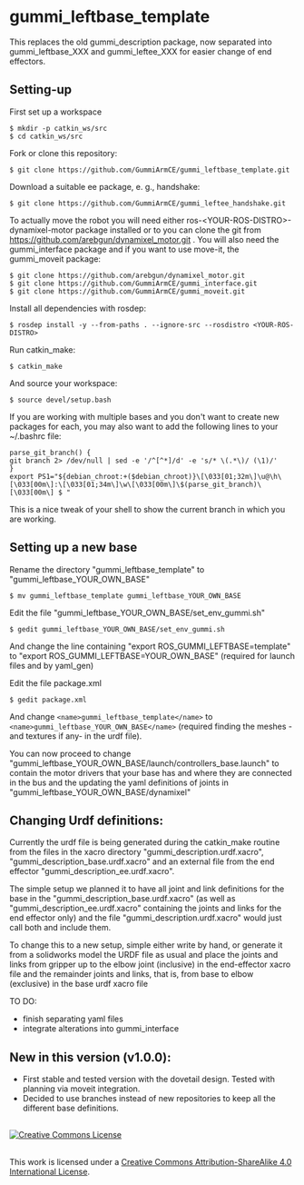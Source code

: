 # gummi_leftbase_template

This replaces the old gummi_description package, now separated into gummi_leftbase_XXX and gummi_leftee_XXX for easier change of end effectors.

## Setting-up

First set up a workspace

    $ mkdir -p catkin_ws/src
    $ cd catkin_ws/src

Fork or clone this repository:

`$ git clone https://github.com/GummiArmCE/gummi_leftbase_template.git`

Download a suitable ee package, e. g., handshake:

`$ git clone https://github.com/GummiArmCE/gummi_leftee_handshake.git`

To actually move the robot you will need either ros-\<YOUR-ROS-DISTRO\>-dynamixel-motor package installed or to you can clone the git from https://github.com/arebgun/dynamixel_motor.git . You will also need the gummi_interface package and if you want to use move-it, the gummi_moveit package:

    $ git clone https://github.com/arebgun/dynamixel_motor.git
    $ git clone https://github.com/GummiArmCE/gummi_interface.git
    $ git clone https://github.com/GummiArmCE/gummi_moveit.git

Install all dependencies with rosdep:

`$ rosdep install -y --from-paths . --ignore-src --rosdistro <YOUR-ROS-DISTRO>`

Run catkin_make:

`$ catkin_make`

And source your workspace:

`$ source devel/setup.bash`

If you are working with multiple bases and you don't want to create new packages for each, you may also want to add the following lines to your ~/.bashrc file:

    parse_git_branch() {
    git branch 2> /dev/null | sed -e '/^[^*]/d' -e 's/* \(.*\)/ (\1)/'
    }
    export PS1="${debian_chroot:+($debian_chroot)}\[\033[01;32m\]\u@\h\[\033[00m\]:\[\033[01;34m\]\w\[\033[00m\]\$(parse_git_branch)\[\033[00m\] $ "

This is a nice tweak of your shell to show the current branch in which you are working.

## Setting up a new base

Rename the directory "gummi_leftbase_template" to "gummi_leftbase_YOUR_OWN_BASE"

`$ mv gummi_leftbase_template gummi_leftbase_YOUR_OWN_BASE`

Edit the file "gummi_leftbase_YOUR_OWN_BASE/set_env_gummi.sh"

`$ gedit gummi_leftbase_YOUR_OWN_BASE/set_env_gummi.sh`

And change the line containing "export ROS_GUMMI_LEFTBASE=template" to "export ROS_GUMMI_LEFTBASE=YOUR_OWN_BASE" (required for launch files and by yaml_gen)

Edit the file package.xml

`$ gedit package.xml`

And change `<name>gummi_leftbase_template</name>` to  `<name>gummi_leftbase_YOUR_OWN_BASE</name>` (required finding the meshes - and textures if any- in the urdf file).

You can now proceed to change "gummi_leftbase_YOUR_OWN_BASE/launch/controllers_base.launch" to contain the motor drivers that your base has and where they are connected in the bus and the updating the yaml definitions of joints in "gummi_leftbase_YOUR_OWN_BASE/dynamixel"

## Changing Urdf definitions:

Currently the urdf file is being generated during the catkin_make routine from the files in the xacro directory "gummi_description.urdf.xacro", "gummi_description_base.urdf.xacro" and an external file from the end effector "gummi_description_ee.urdf.xacro".

The simple setup we planned it to have all joint and link definitions for the base in the "gummi_description_base.urdf.xacro" (as well as "gummi_description_ee.urdf.xacro" containing the joints and links for the end effector only) and the file "gummi_description.urdf.xacro" would just call both and include them.

To change this to a new setup, simple either write by hand, or generate it from a solidworks model the URDF file as usual and place the joints and links from gripper up to the elbow joint (inclusive) in the end-effector xacro file and the remainder joints and links, that is, from base to elbow (exclusive) in the base urdf xacro file

TO DO:
 - finish separating yaml files
 - integrate alterations into gummi_interface

## New in this version (v1.0.0):

- First stable and tested version with the dovetail design. Tested with planning via moveit integration.
- Decided to use branches instead of new repositories to keep all the different base definitions.

##

<a rel="license" href="http://creativecommons.org/licenses/by-sa/4.0/"><img alt="Creative Commons License" style="border-width:0" src="https://i.creativecommons.org/l/by-sa/4.0/88x31.png" /></a>

<br />This work is licensed under a <a rel="license" href="http://creativecommons.org/licenses/by-sa/4.0/">Creative Commons Attribution-ShareAlike 4.0 International License</a>.
